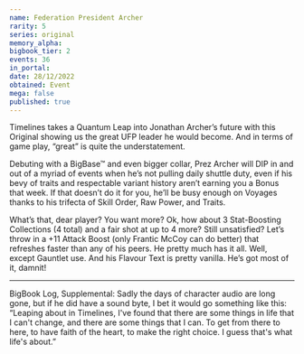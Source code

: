 ```yaml
---
name: Federation President Archer
rarity: 5
series: original
memory_alpha:
bigbook_tier: 2
events: 36
in_portal:
date: 28/12/2022
obtained: Event
mega: false
published: true
---
```


Timelines takes a Quantum Leap into Jonathan Archer’s future with this Original showing us the great UFP leader he would become. And in terms of game play, “great” is quite the understatement.

Debuting with a BigBase™ and even bigger collar, Prez Archer will DIP in and out of a myriad of events when he’s not pulling daily shuttle duty, even if his bevy of traits and respectable variant history aren’t earning you a Bonus that week. If that doesn’t do it for you, he’ll be busy enough on Voyages thanks to his trifecta of Skill Order, Raw Power, and Traits.

What’s that, dear player? You want more? Ok, how about 3 Stat-Boosting Collections (4 total) and a fair shot at up to 4 more? Still unsatisfied? Let’s throw in a +11 Attack Boost (only Frantic McCoy can do better) that refreshes faster than any of his peers. He pretty much has it all. Well, except Gauntlet use. And his Flavour Text is pretty vanilla. He’s got most of it, damnit!

-------------------------------------

BigBook Log, Supplemental:
Sadly the days of character audio are long gone, but if he did have a sound byte, I bet it would go something like this: “Leaping about in Timelines, I've found that there are some things in life that I can't change, and there are some things that I can. To get from there to here, to have faith of the heart, to make the right choice. I guess that's what life's about.”

